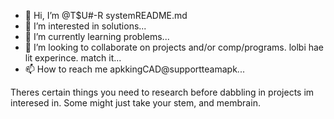 - 👋 Hi, I’m @T$U#-R systemREADME.md
- 👀 I’m interested in solutions...
- 🌱 I’m currently learning problems...
- 💞️ I’m looking to collaborate on projects and/or comp/programs. lolbi hae lit experince. match it...
- 📫 How to reach me apkkingCAD@supportteamapk...

<!---
apkkingCADsupport/apkkingCADsupport is a ✨ special ✨ repository because its `README.md` (this file) appears on your GitHub profile.
You can click the Preview link to take a look at your changes.
--->
Theres certain things you need to research before dabbling in projects im interesed in. Some might just take your stem, and membrain.
